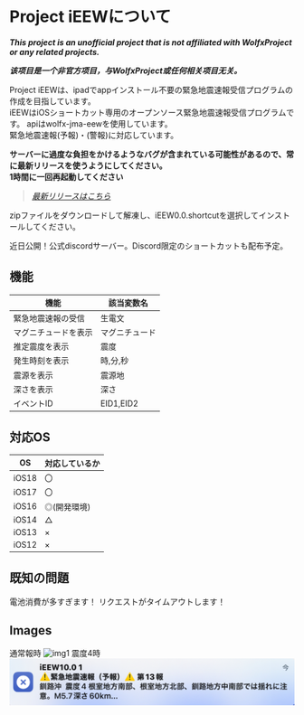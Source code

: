 # Project iEEWについて

***This project is an unofficial project that is not affiliated with WolfxProject or any related projects.***

***该项目是一个非官方项目，与WolfxProject或任何相关项目无关。***

Project iEEWは、ipadでappインストール不要の緊急地震速報受信プログラムの作成を目指しています。<br>
iEEWはiOSショートカット専用のオープンソース緊急地震速報受信プログラムです。
apiはwolfx-jma-eewを使用しています。<br>
緊急地震速報(予報)・(警報)に対応しています。<br>

**サーバーに過度な負担をかけるようなバグが含まれている可能性があるので、常に最新リリースを使うようにしてください。**<br>
**1時間に一回再起動してください**<br>

>*[最新リリースはこちら](https://github.com/Ikaring45/ProjectiEEW/releases)*

zipファイルをダウンロードして解凍し、iEEW0.0.shortcutを選択してインストールしてください。

近日公開！公式discordサーバー。Discord限定のショートカットも配布予定。

## 機能

| 機能  | 該当変数名 |
| ------------- | ------------- |
| 緊急地震速報の受信 | 生電文 |
| マグニチュードを表示 | マグニチュード |
| 推定震度を表示 | 震度 |
| 発生時刻を表示 | 時,分,秒 |
| 震源を表示 | 震源地 |
| 深さを表示 | 深さ |
| イベントID | EID1,EID2 |
## 対応OS
| OS | 対応しているか |
| ------------- | ------------- |
| iOS18 | 〇 |
| iOS17 | 〇 |
| iOS16 | ◎(開発環境)|
| iOS14 | △ |
| iOS13 | × |
| iOS12 | × |

## 既知の問題
電池消費が多すぎます！
リクエストがタイムアウトします！

## Images
通常報時
![img1](https://github.com/Ikaring45/iEEW/blob/main/iEEWsindo3.jpg)
震度4時
![img1](https://github.com/Ikaring45/ProjectiEEW/blob/main/iEEWshindo4%2010.0.jpeg)
